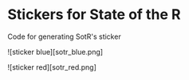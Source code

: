 # Stickers for State of the R

Code for generating SotR's sticker

![sticker blue][sotr_blue.png]

![sticker red][sotr_red.png]
